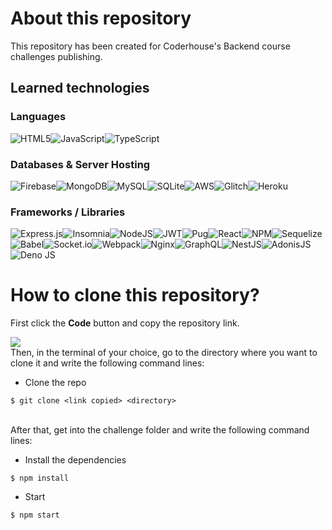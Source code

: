 # About this repository
This repository has been created for Coderhouse's Backend course challenges publishing.

## Learned technologies

### Languages
![HTML5](https://img.shields.io/badge/html5-%23E34F26.svg?style=for-the-badge&logo=html5&logoColor=white)![JavaScript](https://img.shields.io/badge/javascript-%23323330.svg?style=for-the-badge&logo=javascript&logoColor=%23F7DF1E)![TypeScript](https://img.shields.io/badge/typescript-%23007ACC.svg?style=for-the-badge&logo=typescript&logoColor=white)

### Databases & Server Hosting
![Firebase](https://img.shields.io/badge/Firebase-039BE5?style=for-the-badge&logo=Firebase&logoColor=white)![MongoDB](https://img.shields.io/badge/MongoDB-%234ea94b.svg?style=for-the-badge&logo=mongodb&logoColor=white)![MySQL](https://img.shields.io/badge/mysql-%2300f.svg?style=for-the-badge&logo=mysql&logoColor=white)![SQLite](https://img.shields.io/badge/sqlite-%2307405e.svg?style=for-the-badge&logo=sqlite&logoColor=white)![AWS](https://img.shields.io/badge/AWS-%23FF9900.svg?style=for-the-badge&logo=amazon-aws&logoColor=white)![Glitch](https://img.shields.io/badge/glitch-%233333FF.svg?style=for-the-badge&logo=glitch&logoColor=white)![Heroku](https://img.shields.io/badge/heroku-%23430098.svg?style=for-the-badge&logo=heroku&logoColor=white)

### Frameworks / Libraries
![Express.js](https://img.shields.io/badge/express.js-%23404d59.svg?style=for-the-badge&logo=express&logoColor=%2361DAFB)![Insomnia](https://img.shields.io/badge/Insomnia-black?style=for-the-badge&logo=insomnia&logoColor=5849BE)![NodeJS](https://img.shields.io/badge/node.js-6DA55F?style=for-the-badge&logo=node.js&logoColor=white)![JWT](https://img.shields.io/badge/JWT-black?style=for-the-badge&logo=JSON%20web%20tokens)![Pug](https://img.shields.io/badge/Pug-FFF?style=for-the-badge&logo=pug&logoColor=A86454)![React](https://img.shields.io/badge/react-%2320232a.svg?style=for-the-badge&logo=react&logoColor=%2361DAFB)![NPM](https://img.shields.io/badge/NPM-%23000000.svg?style=for-the-badge&logo=npm&logoColor=white)![Sequelize](https://img.shields.io/badge/Sequelize-52B0E7?style=for-the-badge&logo=Sequelize&logoColor=white)![Babel](https://img.shields.io/badge/Babel-F9DC3e?style=for-the-badge&logo=babel&logoColor=black)![Socket.io](https://img.shields.io/badge/Socket.io-black?style=for-the-badge&logo=socket.io&badgeColor=010101)![Webpack](https://img.shields.io/badge/webpack-%238DD6F9.svg?style=for-the-badge&logo=webpack&logoColor=black)![Nginx](https://img.shields.io/badge/nginx-%23009639.svg?style=for-the-badge&logo=nginx&logoColor=white)![GraphQL](https://img.shields.io/badge/-GraphQL-E10098?style=for-the-badge&logo=graphql&logoColor=white)![NestJS](https://img.shields.io/badge/nestjs-%23E0234E.svg?style=for-the-badge&logo=nestjs&logoColor=white)![AdonisJS](https://img.shields.io/badge/adonisjs-%23220052.svg?style=for-the-badge&logo=adonisjs&logoColor=white)![Deno JS](https://img.shields.io/badge/deno%20js-000000?style=for-the-badge&logo=deno&logoColor=white)

# How to clone this repository?
First click the <b>Code</b> button and copy the repository link.

<img src="https://i.ibb.co/542TQyt/clone2.jpg">

<br>
Then, in the terminal of your choice, go to the directory where you want to clone it and write the following command lines:

<br>

- Clone the repo
```
$ git clone <link copied> <directory>
```
<br>
After that, get into the challenge folder and write the following command lines:

<br>

- Install the dependencies
```
$ npm install
```

- Start
```
$ npm start
```
